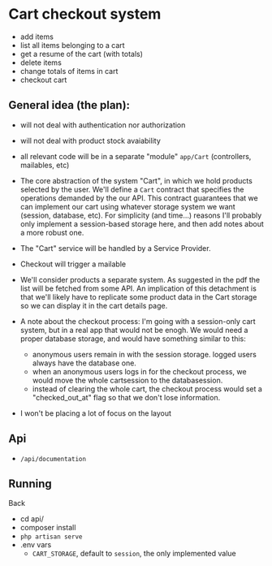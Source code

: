 
# Cart checkout system

- add items
- list all items belonging to a cart
- get a resume of the cart (with totals)
- delete items
- change totals of items in cart
- checkout cart

## General idea (the plan):

- will not deal with authentication nor authorization

- will not deal with product stock avaiability

- all relevant code will be in a separate "module" `app/Cart` (controllers, mailables, etc)

- The core abstraction of the system "Cart", in which we hold products selected by the user. We'll define a `Cart` contract that
specifies the operations demanded by the our API. This contract guarantees that we can implement our cart using whatever
storage system we want (session, database, etc). For simplicity (and time...) reasons I'll probably only implement a session-based storage here, and then add notes about a more robust one.

- The "Cart" service will be handled by a Service Provider.

- Checkout will trigger a mailable

- We'll consider products a separate system. As suggested in the pdf the list will be fetched from some API. An implication of this detachment is that we'll likely have to replicate some product data in the Cart storage so we can display it in the cart details page.

- A note about the checkout process: I'm going with a session-only cart system, but in a real app that would not be enogh. We would need a proper database storage, and would have something similar to this:
  - anonymous users remain in with the session storage. logged users always have the database one.
  - when an anonymous users logs in for the checkout process, we would move the whole cartsession to the databasession.
  - instead of clearing the whole cart, the checkout process would set a "checked_out_at" flag so that we don't lose information.

- I won't be placing a lot of focus on the layout

## Api

- `/api/documentation`


## Running

Back

- cd api/
- composer install
- `php artisan serve`
- .env vars
    - `CART_STORAGE`, default to `session`, the only implemented value
